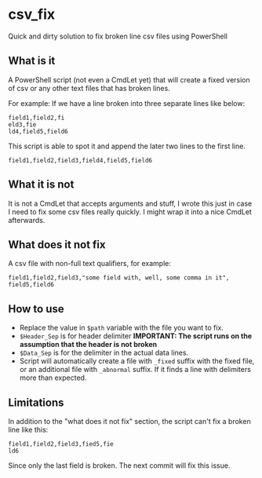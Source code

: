 # csv_fix
Quick and dirty solution to fix broken line csv files using PowerShell

## What is it

A PowerShell script (not even a CmdLet yet) that will create a fixed version of csv or any other text files that has broken lines.

For example:
If we have a line broken into three separate lines like below:
```
field1,field2,fi
eld3,fie
ld4,field5,field6
```

This script is able to spot it and append the later two lines to the first line.
```
field1,field2,field3,field4,field5,field6
```

## What it is not
It is not a CmdLet that accepts arguments and stuff, I wrote this just in case I need to fix some csv files really quickly. I might wrap it into a nice CmdLet afterwards.

## What does it not fix
A csv file with non-full text qualifiers, for example:
```
field1,field2,field3,"some field with, well, some comma in it", field5,field6
```

## How to use
* Replace the value in `$path` variable with the file you want to fix.
* `$Header_Sep` is for header delimiter **IMPORTANT: The script runs on the assumption that the header is not broken**
* `$Data_Sep` is for the delimiter in the actual data lines.
* Script will automatically create a file with `_fixed` suffix with the fixed file, or an additional file with `_abnormal` suffix. If it finds a line with delimiters more than expected.

## Limitations
In addition to the "what does it not fix" section, the script can't fix a broken line like this:
```
field1,field2,field3,fied5,fie
ld6
```
Since only the last field is broken.
The next commit will fix this issue.
